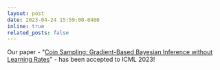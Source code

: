 ```yaml
---
layout: post
date: 2023-04-24 15:59:00-0400
inline: true
related_posts: false
---
```


Our paper - "[Coin Sampling: Gradient-Based Bayesian Inference without Learning Rates](https://arxiv.org/abs/2301.11294)" - has been accepted to ICML 2023!
